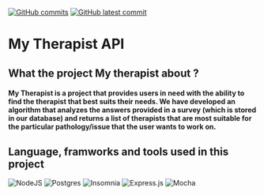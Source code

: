 [![GitHub commits](https://badgen.net/github/commits/etiamsani/Project-my-therapist-back)](https://GitHub.com/EtiamSani/Project-my-therapist-back/commit/)
[![GitHub latest commit](https://badgen.net/github/last-commit/EtiamSani/Project-my-therapist-back)](https://GitHub.com/EtiamSani/Project-my-therapist-back/commit/)
# My Therapist API 
## What the project My therapist about ?

#### My Therapist is a project that provides users in need with the ability to find the therapist that best suits their needs. We have developed an algorithm that analyzes the answers provided in a survey (which is stored in our database) and returns a list of therapists that are most suitable for the particular pathology/issue that the user wants to work on.

## Language, framworks and tools used in this project 


![NodeJS](https://img.shields.io/badge/node.js-6DA55F?style=for-the-badge&logo=node.js&logoColor=white)
![Postgres](https://img.shields.io/badge/postgres-%23316192.svg?style=for-the-badge&logo=postgresql&logoColor=white)
![Insomnia](https://img.shields.io/badge/Insomnia-black?style=for-the-badge&logo=insomnia&logoColor=5849BE)
![Express.js](https://img.shields.io/badge/express.js-%23404d59.svg?style=for-the-badge&logo=express&logoColor=%2361DAFB)
![Mocha](https://img.shields.io/badge/-mocha-%238D6748?style=for-the-badge&logo=mocha&logoColor=white)
